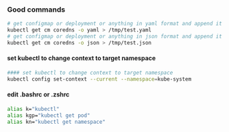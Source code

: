 ### Good commands
```bash
# get configmap or deployment or anything in yaml format and append it to a tmp file
kubectl get cm coredns -o yaml > /tmp/test.yaml
# get configmap or deployment or anything in json format and append it to a tmp file
kubectl get cm coredns -o json > /tmp/test.json

```

#### set kubectl to change context to target namespace
```bash
#### set kubectl to change context to target namespace
kubectl config set-context --current --namespace=kube-system
```
#### edit .bashrc or .zshrc
```bash
alias k="kubectl"
alias kgp="kubectl get pod"
alias kn="kubectl get namespace"
```